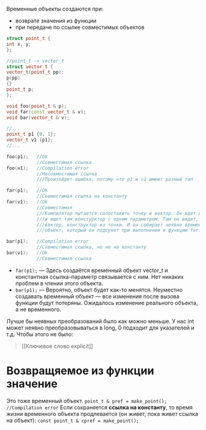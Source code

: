 Временные объекты создаются при: 
- возврате значения из функции 
- при передаче по ссылке совместимых объектов

```c++
struct point_t {
int x, y;
};

//point_t -> vector_t
struct vector_t {
vector_t(point_t pp):
p(pp)
{}
point_t p;
};

void foo(point_t & p);
void far(const vector_t & v);
void bar(vector_t & v);

//...
point_t p1 {0, 1};
vector_t v1 {p1};
//...
```

```c++
foo(p1);   //Ok
           //Совместимая ссылка
foo(v1);   //Compilation error
           //Несовместимая ссылка
           ///Произойдет ошибка, потому что p1 и v1 имеют разный тип

far(p1);   //Ok
           //Совместимая ссылка на константу
far(v1);   //Ok
           //Совместимая
           ///Компилятор пытается сопоставить точку и вектор. Он идет в вектор
		   ///и ищет там констурктор с одним параметром. Там он видет, что есть
		   ///вектор, конструктор из точки. И он собирает неявно временный
		   ///объект, который он подсунет при выполнении в функцию far.

bar(p1);   //Compilation error
           //Совместимая ссылка, но не на константу
bar(v1);   //Ok
           //Совместимая ссылка
```

- `far(p1);` — Здесь создаётся временный объект vector_t и константная ссылка-параметр связывается с ним. Нет никаких проблем в чтении этого объекта.
- `bar(p1);` — Вероятно, объект будет как-то менятся. Неуместно создавать временный объект — все изменения после вызова функции будут потеряны. Ожидалось изменение реального объекта, а не временного.

Лучше бы неявных преобразований было как можно меньше. У нас int может неявно преобразовываться в long, 0 подходит для указателей и т.д. Чтобы этого не было:
> [[Ключевое слово explicit]]

# Возвращяемое из функции значение

Это тоже временный объект.
`point_t & pref = make_point(); //Compilation error`
Если сохраняется **ссылка на константу**, то время жизни временного объекта продлевается (он живет, пока живет ссылка на объект):
`const point_t & cpref = make_point();`